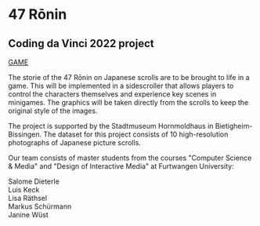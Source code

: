 # 47 Rōnin
## Coding da Vinci 2022 project  
  
[GAME](https://play.unity.com/mg/other/47ronin-s)
  
The storie of the 47 Rōnin on Japanese scrolls are to be brought to life in a game. This will be implemented in a sidescroller that allows players to control the characters themselves and experience key scenes in minigames. The graphics will be taken directly from the scrolls to keep the original style of the images.

The project is supported by the Stadtmuseum Hornmoldhaus in Bietigheim-Bissingen. The dataset for this project consists of 10 high-resolution photographs of Japanese picture scrolls.

Our team consists of master students from the courses "Computer Science & Media" and "Design of Interactive Media" at Furtwangen University:

Salome Dieterle  
Luis Keck  
Lisa Räthsel  
Markus Schürmann  
Janine Wüst  
